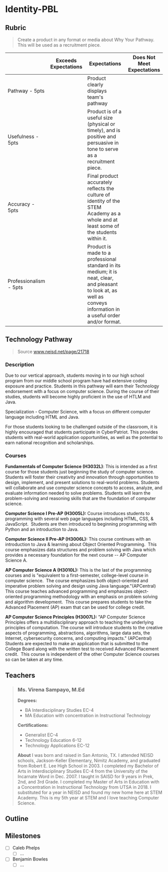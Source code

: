 # Identity-PBL

## Rubric

> Create a product in any format or media about Why Your Pathway. This will be used as a recruitment piece.

|                        | Exceeds Expectations | Expectations                                                                                                                                                          | Does Not Meet Expectations |
| ---------------------- | -------------------- | --------------------------------------------------------------------------------------------------------------------------------------------------------------------- | -------------------------- |
| Pathway - 5pts         |                      | Product clearly displays team's pathway                                                                                                                               |                            |
| Usefulness - 5pts      |                      | Product is of a useful size (physical or timely), and is positive and persuasive in tone to serve as a recruitment piece.                                             |                            |
| Accuracy - 5pts        |                      | Final product accurately reflects the culture of identity of the STEM Academy as a whole and at least some of the students within it.                                 |                            |
| Professionalism - 5pts |                      | Product is made to a professional standard in its medium; it is neat, clear, and pleasant to look at, as well as conveys information in a useful order and/or format. |                            |

## Technology Pathway

> Source www.neisd.net/page/21718

### Description

Due to our vertical approach, students moving in to our high school program from our middle school program have had extensive coding exposure and practice. Students in this pathway will earn their Technology endorsement with a focus on computer science. During the course of their studies, students will become highly proficient in the use of HTLM and Java.

Specialization - Computer Science, with a focus on different computer language including HTML and Java.

For those students looking to be challenged outside of the classroom, it is highly encouraged that students participate in CyberPatriot. This provides students with real-world application opportunities, as well as the potential to earn national recognition and scholarships.

### Courses

**Fundamentals of Computer Science (H3032L)**: This is intended as a first course for those students just beginning the study of computer science. Students will foster their creativity and innovation through opportunities to design, implement, and present solutions to real-world problems. Students will collaborate and use computer science concepts to access, analyze, and evaluate information needed to solve problems. Students will learn the problem-solving and reasoning skills that are the foundation of computer science.

**Computer Science I Pre-AP (H3005L):** Course introduces students to programming with several web page languages including HTML, CSS, & JavaScript.  Students are then introduced to beginning programming with Python and an introduction to Java.

**Computer Science II Pre-AP (H3006L):** This course continues with an introduction to Java & learning about Object Oriented Programming.  This course emphasizes data structures and problem solving with Java which provides a necessary foundation for the next course -- AP Computer Science A.

**AP Computer Science A (H3010L):** This is the last of the programming courses and is "equivalent to a first-semester, college-level course in computer science.  The course emphasizes both object-oriented and imperative problem solving and design using Java language."(APCentral) This course teaches advanced programming and emphasizes object-oriented programming methodology with an emphasis on problem solving and algorithm development.  This course prepares students to take the Advanced Placement (AP) exam that can be used for college credit.

**AP Computer Science Principles (H3007L):** "AP Computer Science Principles offers a multidisciplinary approach to teaching the underlying principles of computation. The course will introduce students to the creative aspects of programming, abstractions, algorithms, large data sets, the Internet, cybersecurity concerns, and computing impacts." (APCentral) Students are expected to make an application that is submitted to the College Board along with the written test to received Advanced Placement credit.  This course is independent of the other Computer Science courses so can be taken at any time.

## Teachers

> ### Ms. Virena Sampayo, M.Ed
>
> **Degrees:**
>
> * BA Interdisciplinary Studies EC-4
> * MA Education with concentration in Instructional Technology
>
> **Certifications:**
>
> * Generalist EC-4
> * Technology Education 6-12
> * Technology Applications EC-12
>
> **About**
> I was born and raised in San Antonio, TX.  I attended NEISD schools, Jackson-Keller Elementary, Nimitz Academy, and graduated from Robert E. Lee High School in 2003.  I completed my Bachelor of Arts in Interdisciplinary Studies EC-4 from the University of the Incarnate Word in Dec. 2007. I taught in SAISD for 9 years in Prek, 2nd, and 3rd Grade.  I completed my Master of Arts in Education with a Concentration in Instructional Technology from UTSA in 2018. I substituted for a year in NEISD and found my new home here at STEM Academy.  This is my 5th year at STEM and I love teaching Computer Science.

## Outline

## Milestones

* [ ] Caleb Phelps
  * [ ] ...
* [ ] Benjamin Bowles
  * [ ] ...
